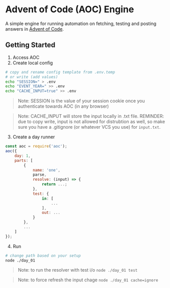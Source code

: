 # Advent of Code (AOC) Engine
A simple engine for running automation on fetching, testing and posting answers in [Advent of Code](https://adventofcode.com/).

## Getting Started
1. Access AOC
2. Create local config
```sh
# copy and rename config template from .env.temp
# or write (add values)
echo "SESSION=" > .env
echo "EVENT_YEAR=" >> .env
echo "CACHE_INPUT=true" >> .env
```
> Note: SESSION is the value of your session cookie once you authenticate towards AOC (in any browser)

> Note: CACHE_INPUT will store the input locally in .txt file. REMINDER: due to copy write, input is not allowed for distrubtion as well, so make sure you have a .gitignore (or whatever VCS you use) for `input.txt`.
3. Create a day runner

```js
const aoc = require('aoc');
aoc({
    day: 1,
    parts: [
        {
            name: 'one',
            parse,
            resolve: (input) => {
                return ...;
            },
            test: {
                in: [
                    ...
                ],
                out: ...
            }
        },
        ...
    ]
});

```
4. Run
```sh
# change path based on your setup
node ./day_01
```

> Note: to run the resolver with test i/o `node ./day_01 test`

> Note: to force refresh the input chage `node ./day_01 cache=ignore`
